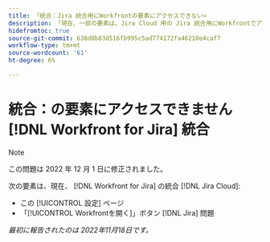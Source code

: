 ```yaml
---
title: 「統合：Jira 統合用にWorkfrontの要素にアクセスできない»
description: 「現在、一部の要素は、Jira Cloud 用の Jira 統合用にWorkfrontでアクセスできません。」
hidefromtoc: true
source-git-commit: 638d0b83d516fb995c5ad774172fa46210e4caf7
workflow-type: tm+mt
source-wordcount: '61'
ht-degree: 6%

---
```



# 統合：の要素にアクセスできません [!DNL Workfront for Jira] 統合

>[!NOTE]
>
>この問題は 2022 年 12 月 1 日に修正されました。

次の要素は、現在、 [!DNL Workfront for Jira] の統合 [!DNL Jira Cloud]:

* この [!UICONTROL 設定] ページ
* 「[!UICONTROL Workfrontを開く]」ボタン [!DNL Jira] 問題

_最初に報告されたのは 2022年11月18日です。_

